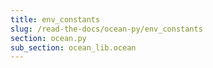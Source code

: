 ```yaml
---
title: env_constants
slug: /read-the-docs/ocean-py/env_constants
section: ocean.py
sub_section: ocean_lib.ocean
---
```

